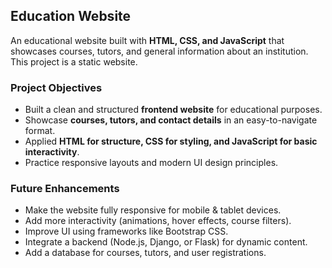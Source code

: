 ## Education Website  
An educational website built with **HTML, CSS, and JavaScript** that showcases courses, tutors, and general information about an institution. 
This project is a static website.  

### Project Objectives  
- Built a clean and structured **frontend website** for educational purposes.  
- Showcase **courses, tutors, and contact details** in an easy-to-navigate format.  
- Applied **HTML for structure, CSS for styling, and JavaScript for basic interactivity**.  
- Practice responsive layouts and modern UI design principles.  

### Future Enhancements
  - Make the website fully responsive for mobile & tablet devices.
  - Add more interactivity (animations, hover effects, course filters).
  - Improve UI using frameworks like Bootstrap CSS.
  - Integrate a backend (Node.js, Django, or Flask) for dynamic content.
  - Add a database for courses, tutors, and user registrations.
